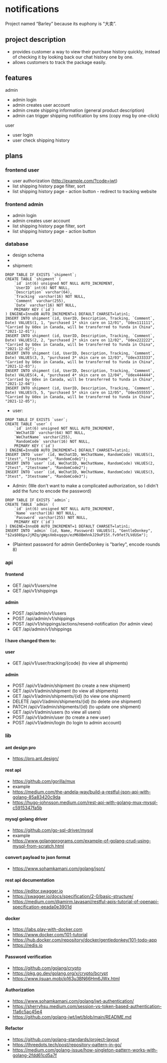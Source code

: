 # notifications
Project named “Barley” because its euphony is “大卖”. 

## project description
- provides customer a way to view their purchase history quickly, instead of checking it by looking back our chat history one by one. 
- allows customers to track the package easily.

## features
admin
- admin login
- admin creates user account
- admin create shipping information (general product description)
- admin can trigger shipping notification by sms (copy msg by one-click)

user
- user login
- user check shipping history

## plans
### frontend user
- user authorization (http://example.com/?code=jwt)
- list shipping history page filter, sort 
- list shipping history page - action button - redirect to tracking website

### frontend admin
- admin login 
- admin creates user account
- list shipping history page filter, sort 
- list shipping history page - action button

### database
- design schema
- 
- shipment: 
```
DROP TABLE IF EXISTS `shipment`;
CREATE TABLE `shipment` (
    `id` int(6) unsigned NOT NULL AUTO_INCREMENT,
    `UserID` int(6) NOT NULL,
    `Description` varchar(64),
    `Tracking` varchar(16) NOT NULL,
    `Comment` varchar(255),
    `Date` varchar(16) NOT NULL,
    PRIMARY KEY (`id`)
) ENGINE=InnoDB AUTO_INCREMENT=1 DEFAULT CHARSET=latin1;
INSERT INTO shipment (id, UserID, Description, Tracking, `Comment`, Date) VALUES(1, 1, "purchased 1* skin care on 12/01", "Udex111111", "Carried by Udex in Canada, will be transferred to Yunda in China", "2021-12-01");
INSERT INTO shipment (id, UserID, Description, Tracking, `Comment`, Date) VALUES(2, 2, "purchased 2* skin care on 12/02", "Udex222222", "Carried by Udex in Canada, will be transferred to Yunda in China", "2021-12-02");
INSERT INTO shipment (id, UserID, Description, Tracking, `Comment`, Date) VALUES(3, 3, "purchased 3* skin care on 12/03", "Udex333333", "Carried by Udex in Canada, will be transferred to Yunda in China", "2021-12-03");
INSERT INTO shipment (id, UserID, Description, Tracking, `Comment`, Date) VALUES(4, 4, "purchased 4* skin care on 12/04", "Udex444444", "Carried by Udex in Canada, will be transferred to Yunda in China", "2021-12-04");
INSERT INTO shipment (id, UserID, Description, Tracking, `Comment`, Date) VALUES(5, 5, "purchased 5* skin care on 12/05", "Udex555555", "Carried by Udex in Canada, will be transferred to Yunda in China", "2021-12-05");
```
- user:
```
DROP TABLE IF EXISTS `user`;
CREATE TABLE `user` (
    `id` int(6) unsigned NOT NULL AUTO_INCREMENT,
    `WeChatID` varchar(64) NOT NULL,
    `WeChatName` varchar(255),
    `RandomCode` varchar(16) NOT NULL,
    PRIMARY KEY (`id`)
) ENGINE=InnoDB AUTO_INCREMENT=1 DEFAULT CHARSET=latin1;
INSERT INTO `user` (id, WeChatID, WeChatName, RandomCode) VALUES(1, "1test", "1testname", "RandomCode1");
INSERT INTO `user` (id, WeChatID, WeChatName, RandomCode) VALUES(2, "2test", "2testname", "RandomCode2");
INSERT INTO `user` (id, WeChatID, WeChatName, RandomCode) VALUES(3, "3test", "3testname", "RandomCode3");
```
- Admin: (We don't want to make a complicated authorization, so I didn't add the func to encode the password)
```
DROP TABLE IF EXISTS `admin`;
CREATE TABLE `admin` (
    `id` int(6) unsigned NOT NULL AUTO_INCREMENT,
    `Name` varchar(16) NOT NULL,
    `Password` varchar(255) NOT NULL,
    PRIMARY KEY (`id`)
) ENGINE=InnoDB AUTO_INCREMENT=1 DEFAULT CHARSET=latin1;
INSERT INTO `admin` (id, Name, Password) VALUES(1, "GentleDonkey", "$2a$08$pxJjMZq/gWgsXmbxqqqn/ezM6OBmhnkJ29oP15t.fv9fet7LVdUSm");
```
- (Plaintext password for admin GentleDonkey is "barley", encode rounds 8)
### api
#### frontend
- GET /api/v1/users/me
- GET /api/v1/shippings
#### admin
- POST /api/admin/v1/users 
- POST /api/admin/v1/shippings 
- POST /api/v1/shippings/actions/resend-notification (for admin view)
- GET /api/admin/v1/shippings
#### I have changed them to:
#### user
- GET /api/v1/user/tracking/{code} (to view all shipments)
#### admin
- POST /api/v1/admin/shipment (to create a new shipment)
- GET /api/v1/admin/shipment (to view all shipments)
- GET /api/v1/admin/shipments/{id} (to view one shipment)
- DELETE /api/v1/admin/shipments/{id} (to delete one shipment)
- PATCH /api/v1/admin/shipments/{id} (to update one shipment)
- GET /api/v1/admin/users (to view all users)
- POST /api/v1/admin/user (to create a new user)
- POST /api/v1/admin/login (to login to admin account)

### lib
#### ant design pro
- https://pro.ant.design/
#### rest api
- https://github.com/gorilla/mux
- example
- https://medium.com/the-andela-way/build-a-restful-json-api-with-golang-85a83420c9da
- https://hugo-johnsson.medium.com/rest-api-with-golang-mux-mysql-c5915347fa5b
#### mysql golang driver 
- https://github.com/go-sql-driver/mysql
- example
- https://www.golangprograms.com/example-of-golang-crud-using-mysql-from-scratch.html
#### convert payload to json format
- https://www.sohamkamani.com/golang/json/
#### rest api documentation
- https://editor.swagger.io
- https://swagger.io/docs/specification/2-0/basic-structure/
- https://medium.com/@amirm.lavasani/restful-apis-tutorial-of-openapi-specification-eeada0e3901d
#### docker
- https://labs.play-with-docker.com
- https://www.docker.com/101-tutorial
- https://hub.docker.com/repository/docker/gentledonkey/101-todo-app
- https://redis.io
#### Password verification
- https://github.com/golang/crypto
- https://pkg.go.dev/golang.org/x/crypto/bcrypt
- https://www.jisuan.mobi/p163u3BN66Hm6JWx.html
#### Authorization
- https://www.sohamkamani.com/golang/jwt-authentication/
- https://sherryhsu.medium.com/session-vs-token-based-authentication-11a6c5ac45e4
- https://github.com/golang-jwt/jwt/blob/main/README.md
#### Refactor
- https://github.com/golang-standards/project-layout
- https://threedots.tech/post/repository-pattern-in-go/
- https://medium.com/golang-issue/how-singleton-pattern-works-with-golang-2fdd61cd5a7f